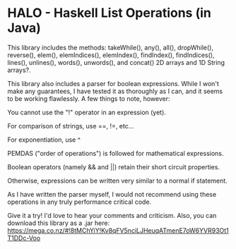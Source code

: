 HALO - Haskell List Operations (in Java)
====
This library includes the methods: takeWhile(), any(), all(), dropWhile(), reverse(), elem(), elemIndices(), elemIndex(), findIndex(), findIndices(), lines(), unlines(), words(), unwords(), and concat() 2D arrays and 1D String arrays?.

This library also includes a parser for boolean expressions. While I won't make any guarantees, I have tested it as thoroughly as I can, and it seems to be working flawlessly. A few things to note, however:

You cannot use the "!" operator in an expression (yet).

For comparison of strings, use ==, !=, etc...

For exponentiation, use ^

PEMDAS ("order of operations") is followed for mathematical expressions.

Boolean operators (namely && and ||) retain their short circuit properties.

Otherwise, expressions can be written very similar to a normal if statement.

As I have written the parser myself, I would not recommend using these operations in any truly performance critical code.

Give it a try! I'd love to hear your comments and criticism. Also, you can download this library as a .jar here: https://mega.co.nz/#!8tMChYiY!Kv8qFV5nciLJHeuqATmenE7oW6YVR93Ot1T1DDc-Voo
